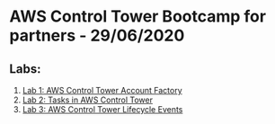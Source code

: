 # AWS Control Tower Bootcamp for partners - 29/06/2020

## Labs:

1. [Lab 1: AWS Control Tower Account Factory](https://github.com/denegrij/controltower/blob/master/lab1-account-factory.md) 
1. [Lab 2: Tasks in AWS Control Tower](https://github.com/denegrij/controltower/blob/master/lab2-tasks-in-control-tower.md) 
1. [Lab 3: AWS Control Tower Lifecycle Events](https://github.com/denegrij/controltower/blob/master/lab3-control-tower-lifecycle-events.md) 
